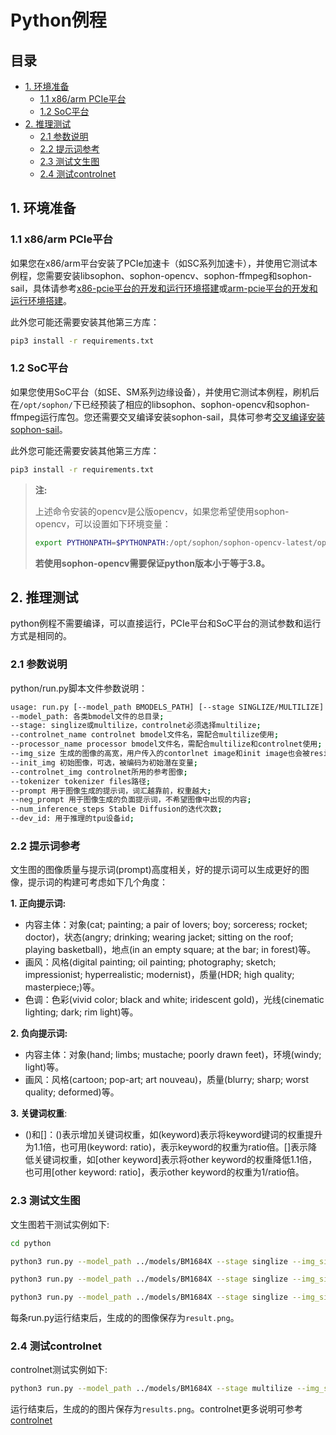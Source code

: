 # Python例程

## 目录

* [1. 环境准备](#1-环境准备)
    * [1.1 x86/arm PCIe平台](#11-x86arm-pcie平台)
    * [1.2 SoC平台](#12-soc平台)
* [2. 推理测试](#2-推理测试)
    * [2.1 参数说明](#21-参数说明)
    * [2.2 提示词参考](#22-提示词参考)
    * [2.3 测试文生图](#23-测试文生图)
    * [2.4 测试controlnet](#24-测试controlnet)

## 1. 环境准备

### 1.1 x86/arm PCIe平台

如果您在x86/arm平台安装了PCIe加速卡（如SC系列加速卡），并使用它测试本例程，您需要安装libsophon、sophon-opencv、sophon-ffmpeg和sophon-sail，具体请参考[x86-pcie平台的开发和运行环境搭建](../../../docs/Environment_Install_Guide.md#3-x86-pcie平台的开发和运行环境搭建)或[arm-pcie平台的开发和运行环境搭建](../../../docs/Environment_Install_Guide.md#5-arm-pcie平台的开发和运行环境搭建)。

此外您可能还需要安装其他第三方库：

```bash
pip3 install -r requirements.txt
```

### 1.2 SoC平台

如果您使用SoC平台（如SE、SM系列边缘设备），并使用它测试本例程，刷机后在`/opt/sophon/`下已经预装了相应的libsophon、sophon-opencv和sophon-ffmpeg运行库包。您还需要交叉编译安装sophon-sail，具体可参考[交叉编译安装sophon-sail](../../../docs/Environment_Install_Guide.md#42-交叉编译安装sophon-sail)。

此外您可能还需要安装其他第三方库：

```bash
pip3 install -r requirements.txt
```

> **注:**
>
> 上述命令安装的opencv是公版opencv，如果您希望使用sophon-opencv，可以设置如下环境变量：
> ```bash
> export PYTHONPATH=$PYTHONPATH:/opt/sophon/sophon-opencv-latest/opencv-python/
> ```
> **若使用sophon-opencv需要保证python版本小于等于3.8。**

## 2. 推理测试

python例程不需要编译，可以直接运行，PCIe平台和SoC平台的测试参数和运行方式是相同的。

### 2.1 参数说明

python/run.py脚本文件参数说明：

```bash
usage: run.py [--model_path BMODELS_PATH] [--stage SINGLIZE/MULTILIZE] [--controlnet_name CONTROLNET_NAME] [--processor_name PROCESSOR_NAME] [--img_size GENERATED_IMAGE_SIZE] [--init_image INIT_IMAGE] [--controlnet_img IMG_FOR_CONTROLNET] [--tokenizer TOKENIZER_FILE] [--prompt PROMPT] [--neg_prompt NEGATIVE_PROMPT] [--num_inference_steps ITERATION_NUMS] [--dev_id DEV_ID]
--model_path: 各类bmodel文件的总目录;
--stage: singlize或multilize，controlnet必须选择multilize;
--controlnet_name controlnet bmodel文件名，需配合multilize使用;
--processor_name processor bmodel文件名，需配合multilize和controlnet使用;
--img_size 生成的图像的高宽，用户传入的contorlnet image和init image也会被resize该尺寸再处理，默认为512,512;
--init_img 初始图像，可选，被编码为初始潜在变量;
--controlnet_img controlnet所用的参考图像;
--tokenizer tokenizer files路径;
--prompt 用于图像生成的提示词，词汇越靠前，权重越大;
--neg_prompt 用于图像生成的负面提示词，不希望图像中出现的内容;
--num_inference_steps Stable Diffusion的迭代次数;
--dev_id: 用于推理的tpu设备id;
```

### 2.2 提示词参考

文生图的图像质量与提示词(prompt)高度相关，好的提示词可以生成更好的图像，提示词的构建可考虑如下几个角度：

**1. 正向提示词:**

- 内容主体：对象(cat; painting; a pair of lovers; boy; sorceress; rocket; doctor)，状态(angry; drinking; wearing jacket; sitting on the roof; playing basketball)，地点(in an empty square; at the bar; in forest)等。
- 画风：风格(digital painting; oil painting; photography; sketch; impressionist; hyperrealistic; modernist)，质量(HDR; high quality; masterpiece;)等。
- 色调：色彩(vivid color; black and white; iridescent gold)，光线(cinematic lighting; dark; rim light)等。

**2. 负向提示词:**

- 内容主体：对象(hand; limbs; mustache; poorly drawn feet)，环境(windy; light)等。
- 画风：风格(cartoon; pop-art; art nouveau)，质量(blurry; sharp; worst quality; deformed)等。

**3. 关键词权重**:

- ()和[]：()表示增加关键词权重，如(keyword)表示将keyword键词的权重提升为1.1倍，也可用(keyword: ratio)，表示keyword的权重为ratio倍。[]表示降低关键词权重，如[other keyword]表示将other keyword的权重降低1.1倍，也可用[other keyword: ratio]，表示other keyword的权重为1/ratio倍。

### 2.3 测试文生图

文生图若干测试实例如下:

```bash
cd python

python3 run.py --model_path ../models/BM1684X --stage singlize --img_size 512,512 --prompt "a rabbit driking at the bar" --neg_prompt "worst quality" --num_inference_steps 20 --dev_id 0

python3 run.py --model_path ../models/BM1684X --stage singlize --img_size 512,512 --prompt "a powerful mysterious sorceress, casting lightning magic, detailed clothing, digital painting, hyperrealistic, fantasy, Surrealist, upper body, artstation, highly detailed, sharp focus, stunningly beautiful, dystopian" --neg_prompt "worst quality" --num_inference_steps 50 --dev_id 0

python3 run.py --model_path ../models/BM1684X --stage singlize --img_size 512,512 --prompt "best quality, photography, vivid color, young boy, wearing jacket, short hair, sitting on the roof, the background are several tall buildings" --neg_prompt "worst quality" --num_inference_steps 50 --dev_id 0
```

每条run.py运行结束后，生成的的图像保存为`result.png`。

### 2.4 测试controlnet

controlnet测试实例如下:

```bash
python3 run.py --model_path ../models/BM1684X --stage multilize --img_size 512,512 --controlnet_name scribble_controlnet_fp16.bmodel --processor_name scribble_processor_fp16.bmodel --controlnet_img ../pics/scribble.png --prompt "royal chamber with fancy bed" --neg_prompt "worst quality" --num_inference_steps 20 --dev_id 0
```

运行结束后，生成的的图片保存为`results.png`。controlnet更多说明可参考[controlnet](../docs/Export_Controlnet.md)